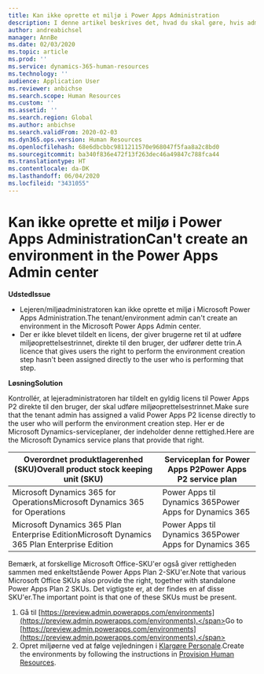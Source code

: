 ```yaml
---
title: Kan ikke oprette et miljø i Power Apps Administration
description: I denne artikel beskrives det, hvad du skal gøre, hvis administratoren ikke kan oprette et miljø i Microsoft Power Apps Administration.
author: andreabichsel
manager: AnnBe
ms.date: 02/03/2020
ms.topic: article
ms.prod: ''
ms.service: dynamics-365-human-resources
ms.technology: ''
audience: Application User
ms.reviewer: anbichse
ms.search.scope: Human Resources
ms.custom: ''
ms.assetid: ''
ms.search.region: Global
ms.author: anbichse
ms.search.validFrom: 2020-02-03
ms.dyn365.ops.version: Human Resources
ms.openlocfilehash: 68e6dbcbbc9811211570e968047f5faa8a2c8bd0
ms.sourcegitcommit: ba340f836e472f13f263dec46a49847c788fca44
ms.translationtype: HT
ms.contentlocale: da-DK
ms.lasthandoff: 06/04/2020
ms.locfileid: "3431055"
---
```

# <a name="cant-create-an-environment-in-the-power-apps-admin-center"></a><span data-ttu-id="6cc87-103">Kan ikke oprette et miljø i Power Apps Administration</span><span class="sxs-lookup"><span data-stu-id="6cc87-103">Can't create an environment in the Power Apps Admin center</span></span>

<span data-ttu-id="6cc87-104">**Udsted**</span><span class="sxs-lookup"><span data-stu-id="6cc87-104">**Issue**</span></span>

- <span data-ttu-id="6cc87-105">Lejeren/miljøadministratoren kan ikke oprette et miljø i Microsoft Power Apps Administration.</span><span class="sxs-lookup"><span data-stu-id="6cc87-105">The tenant/environment admin can't create an environment in the Microsoft Power Apps Admin center.</span></span>
- <span data-ttu-id="6cc87-106">Der er ikke blevet tildelt en licens, der giver brugerne ret til at udføre miljøoprettelsestrinnet, direkte til den bruger, der udfører dette trin.</span><span class="sxs-lookup"><span data-stu-id="6cc87-106">A licence that gives users the right to perform the environment creation step hasn't been assigned directly to the user who is performing that step.</span></span>

<span data-ttu-id="6cc87-107">**Løsning**</span><span class="sxs-lookup"><span data-stu-id="6cc87-107">**Solution**</span></span>

<span data-ttu-id="6cc87-108">Kontrollér, at lejeradministratoren har tildelt en gyldig licens til Power Apps P2 direkte til den bruger, der skal udføre miljøoprettelsestrinnet.</span><span class="sxs-lookup"><span data-stu-id="6cc87-108">Make sure that the tenant admin has assigned a valid Power Apps P2 license directly to the user who will perform the environment creation step.</span></span> <span data-ttu-id="6cc87-109">Her er de Microsoft Dynamics-serviceplaner, der indeholder denne rettighed.</span><span class="sxs-lookup"><span data-stu-id="6cc87-109">Here are the Microsoft Dynamics service plans that provide that right.</span></span>

| <span data-ttu-id="6cc87-110">Overordnet produktlagerenhed (SKU)</span><span class="sxs-lookup"><span data-stu-id="6cc87-110">Overall product stock keeping unit (SKU)</span></span>       | <span data-ttu-id="6cc87-111">Serviceplan for Power Apps P2</span><span class="sxs-lookup"><span data-stu-id="6cc87-111">Power Apps P2 service plan</span></span>  |
|------------------------------------------------|----------------------------|
| <span data-ttu-id="6cc87-112">Microsoft Dynamics 365 for Operations</span><span class="sxs-lookup"><span data-stu-id="6cc87-112">Microsoft Dynamics 365 for Operations</span></span>          | <span data-ttu-id="6cc87-113">Power Apps til Dynamics 365</span><span class="sxs-lookup"><span data-stu-id="6cc87-113">Power Apps for Dynamics 365</span></span> |
| <span data-ttu-id="6cc87-114">Microsoft Dynamics 365 Plan Enterprise Edition</span><span class="sxs-lookup"><span data-stu-id="6cc87-114">Microsoft Dynamics 365 Plan Enterprise Edition</span></span> | <span data-ttu-id="6cc87-115">Power Apps til Dynamics 365</span><span class="sxs-lookup"><span data-stu-id="6cc87-115">Power Apps for Dynamics 365</span></span> |

<span data-ttu-id="6cc87-116">Bemærk, at forskellige Microsoft Office-SKU'er også giver rettigheden sammen med enkeltstående Power Apps Plan 2-SKU'er.</span><span class="sxs-lookup"><span data-stu-id="6cc87-116">Note that various Microsoft Office SKUs also provide the right, together with standalone Power Apps Plan 2 SKUs.</span></span> <span data-ttu-id="6cc87-117">Det vigtigste er, at der findes en af disse SKU'er.</span><span class="sxs-lookup"><span data-stu-id="6cc87-117">The important point is that one of these SKUs must be present.</span></span>

1. <span data-ttu-id="6cc87-118">Gå til [https://preview.admin.powerapps.com/environments](https://preview.admin.powerapps.com/environments).</span><span class="sxs-lookup"><span data-stu-id="6cc87-118">Go to [https://preview.admin.powerapps.com/environments](https://preview.admin.powerapps.com/environments).</span></span>
2. <span data-ttu-id="6cc87-119">Opret miljøerne ved at følge vejledningen i [Klargøre Personale](https://docs.microsoft.com/dynamics365/unified-operations/talent/provisioning-talent).</span><span class="sxs-lookup"><span data-stu-id="6cc87-119">Create the environments by following the instructions in [Provision Human Resources](https://docs.microsoft.com/dynamics365/unified-operations/talent/provisioning-talent).</span></span>
